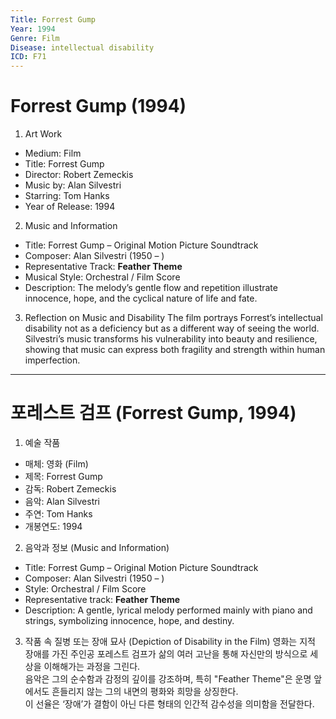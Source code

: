 ```yaml
---
Title: Forrest Gump
Year: 1994
Genre: Film
Disease: intellectual disability
ICD: F71
---
```


# Forrest Gump (1994)

1. Art Work
- Medium: Film  
- Title: Forrest Gump  
- Director: Robert Zemeckis  
- Music by: Alan Silvestri  
- Starring: Tom Hanks  
- Year of Release: 1994  

2. Music and Information
- Title: Forrest Gump – Original Motion Picture Soundtrack  
- Composer: Alan Silvestri (1950 –  )  
- Representative Track: **Feather Theme**  
- Musical Style: Orchestral / Film Score  
- Description: The melody’s gentle flow and repetition illustrate innocence, hope, and the cyclical nature of life and fate.  

3. Reflection on Music and Disability
The film portrays Forrest’s intellectual disability not as a deficiency but as a different way of seeing the world.  
Silvestri’s music transforms his vulnerability into beauty and resilience, showing that music can express both fragility and strength within human imperfection.

-------------------------------------

# 포레스트 검프 (Forrest Gump, 1994)

1. 예술 작품
- 매체: 영화 (Film)  
- 제목: Forrest Gump  
- 감독: Robert Zemeckis  
- 음악: Alan Silvestri  
- 주연: Tom Hanks  
- 개봉연도: 1994  

2. 음악과 정보 (Music and Information)
- Title: Forrest Gump – Original Motion Picture Soundtrack  
- Composer: Alan Silvestri (1950 –  )  
- Style: Orchestral / Film Score  
- Representative track: **Feather Theme**  
- Description: A gentle, lyrical melody performed mainly with piano and strings, symbolizing innocence, hope, and destiny.  

3. 작품 속 질병 또는 장애 묘사 (Depiction of Disability in the Film)
영화는 지적 장애를 가진 주인공 포레스트 검프가 삶의 여러 고난을 통해 자신만의 방식으로 세상을 이해해가는 과정을 그린다.  
음악은 그의 순수함과 감정의 깊이를 강조하며, 특히 "Feather Theme"은 운명 앞에서도 흔들리지 않는 그의 내면의 평화와 희망을 상징한다.  
이 선율은 ‘장애’가 결함이 아닌 다른 형태의 인간적 감수성을 의미함을 전달한다.
